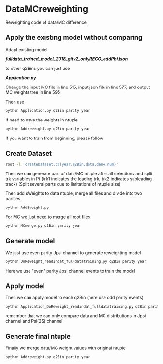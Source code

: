 # DataMCreweighting
Reweighting code of data/MC difference



## Apply the existing model without comparing


Adapt existing model 

 ***fulldata_trained_model_2018_gitv2_onlyRECO_addPhi.json***

to other q2Bins you can just use 

***Application.py***

Change the input MC file in line 515, input json file in line 577, and output MC weights tree in line 595

Then use 

```sh
python Application.py q2Bin parity year
```

If need to save the weights in ntuple

```sh
python Addreweight.py q2Bin parity year
```


If you want to train from beginning, please follow 

## Create Dataset

```sh
root -l 'createDataset.cc(year,q2Bin,data,deno,num)'
```
Then we can generate part of data/MC ntuple after all selections and split trk variables in Pt (trk1 indicates the leading trk, trk2 indicates subleading track) (Split several parts due to limitations of ntuple size)

Then add sWeights to data ntuple, merge all files and divide into two parities

```sh
python AddSweight.py
```
For MC we just need to merge all root files

```sh
python MCmerge.py q2Bin parity year
```

## Generate model

We just use even parity Jpsi channel to generate reweighting model

```sh
python DoReweight_readindat_fulldatatraining.py q2Bin parity year
```
Here we use "even" parity Jpsi channel events to train the model
## Apply model

Then we can apply model to each q2Bin (here use odd parity events) 

```sh
python Application_DoReweight_readindat_fulldatatraining.py q2Bin parity year
```
remember that we can only compare data and MC distributions in Jpsi channel and Psi(2S) channel

## Generate final ntuple

Finally we merge data/MC weight values with original ntuple

```sh
python Addreweight.py q2Bin parity year

